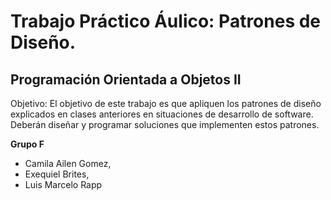 <h1>Trabajo Práctico Áulico: Patrones de Diseño.</h1>
<h2>Programación Orientada a Objetos II</h2>
<p>Objetivo: El objetivo de este trabajo es que apliquen los patrones de diseño explicados en
clases anteriores en situaciones de desarrollo de software. Deberán diseñar y programar
soluciones que implementen estos patrones.</p>
<b>Grupo F</b>
<ul>
  <li>Camila Ailen Gomez,</li>
  <li>Exequiel Brites,</li>
  <li>Luis Marcelo Rapp</li>
</ul>
